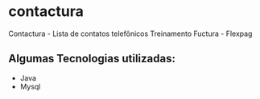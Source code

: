 # contactura
Contactura - Lista de contatos telefônicos
Treinamento Fuctura - Flexpag

## Algumas Tecnologias utilizadas:
- Java
- Mysql

